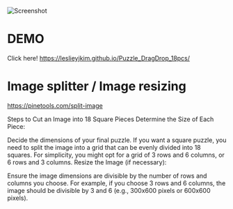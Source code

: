 ![Screenshot](https://github.com/leslieyjkim/Puzzle_DragDrop_18pcs/blob/main/main.png?raw=true)
# DEMO
Click here! 
https://leslieyjkim.github.io/Puzzle_DragDrop_18pcs/

# Image splitter / Image resizing
https://pinetools.com/split-image

Steps to Cut an Image into 18 Square Pieces
Determine the Size of Each Piece:

Decide the dimensions of your final puzzle. If you want a square puzzle, you need to split the image into a grid that can be evenly divided into 18 squares.
For simplicity, you might opt for a grid of 3 rows and 6 columns, or 6 rows and 3 columns.
Resize the Image (if necessary):

Ensure the image dimensions are divisible by the number of rows and columns you choose. For example, if you choose 3 rows and 6 columns, the image should be divisible by 3 and 6 (e.g., 300x600 pixels or 600x600 pixels).